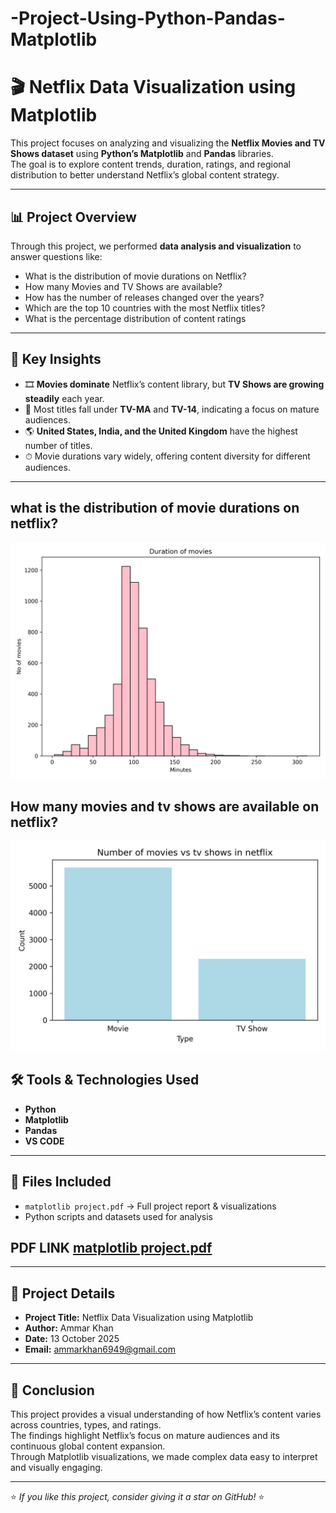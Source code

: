 # -Project-Using-Python-Pandas-Matplotlib
# 🎬 Netflix Data Visualization using Matplotlib

This project focuses on analyzing and visualizing the **Netflix Movies and TV Shows dataset** using **Python’s Matplotlib** and **Pandas** libraries.  
The goal is to explore content trends, duration, ratings, and regional distribution to better understand Netflix’s global content strategy.

---

## 📊 Project Overview

Through this project, we performed **data analysis and visualization** to answer questions like:
- What is the distribution of movie durations on Netflix?  
- How many Movies and TV Shows are available?  
- How has the number of releases changed over the years?  
- Which are the top 10 countries with the most Netflix titles?  
- What is the percentage distribution of content ratings

---

## 🧠 Key Insights

- 🎞 **Movies dominate** Netflix’s content library, but **TV Shows are growing steadily** each year.  
- 🔞 Most titles fall under **TV-MA** and **TV-14**, indicating a focus on mature audiences.  
- 🌎 **United States, India, and the United Kingdom** have the highest number of titles.  
- ⏱ Movie durations vary widely, offering content diversity for different audiences.

---
## what is the distribution of movie durations on netflix?
![](https://github.com/ammarkhan6949/-Project-Using-Python-Pandas-Matplotlib/blob/main/movie_du.png)

## How many movies and tv shows  are available on netflix?
![](https://github.com/ammarkhan6949/-Project-Using-Python-Pandas-Matplotlib/blob/main/MVT.png)



## 🛠️ Tools & Technologies Used

- **Python**
- **Matplotlib**
- **Pandas**
- **VS CODE**

---

## 📂 Files Included

- `matplotlib project.pdf` → Full project report & visualizations  
- Python scripts and datasets used for analysis  

## PDF LINK [matplotlib project.pdf](https://github.com/user-attachments/files/22943987/matplotlib.project.pdf)

---

## 📅 Project Details

- **Project Title:** Netflix Data Visualization using Matplotlib  
- **Author:** Ammar Khan  
- **Date:** 13 October 2025  
- **Email:** ammarkhan6949@gmail.com  

---

## 💬 Conclusion

This project provides a visual understanding of how Netflix’s content varies across countries, types, and ratings.  
The findings highlight Netflix’s focus on mature audiences and its continuous global content expansion.  
Through Matplotlib visualizations, we made complex data easy to interpret and visually engaging.

---

⭐ *If you like this project, consider giving it a star on GitHub!* ⭐
